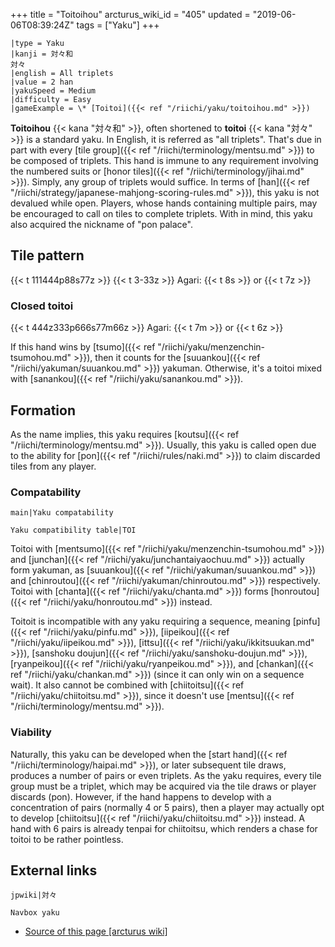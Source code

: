 +++
title = "Toitoihou"
arcturus_wiki_id = "405"
updated = "2019-06-06T08:39:24Z"
tags = ["Yaku"]
+++

```yaku
|type = Yaku
|kanji = 対々和
対々
|english = All triplets
|value = 2 han
|yakuSpeed = Medium
|difficulty = Easy
|gameExample = \* [Toitoi]({{< ref "/riichi/yaku/toitoihou.md" >}})
```

**Toitoihou** {{< kana "対々和" >}}, often shortened to **toitoi** {{< kana "対々" >}} is a standard
yaku. In English, it is referred as "all triplets". That's due in part with every [tile
group]({{< ref "/riichi/terminology/mentsu.md" >}}) to be composed of triplets. This hand is immune
to any requirement involving the numbered suits or [honor
tiles]({{< ref "/riichi/terminology/jihai.md" >}}). Simply, any group of triplets would suffice. In
terms of [han]({{< ref "/riichi/strategy/japanese-mahjong-scoring-rules.md" >}}), this yaku is not
devalued while open. Players, whose hands containing multiple pairs, may be encouraged to call on
tiles to complete triplets. With in mind, this yaku also acquired the nickname of "pon palace".

## Tile pattern

{{< t 111444p88s77z >}} {{< t 3-33z >}} Agari: {{< t 8s >}} or {{< t 7z >}}

### Closed toitoi

{{< t 444z333p666s77m66z >}} Agari: {{< t 7m >}} or {{< t 6z >}}

If this hand wins by [tsumo]({{< ref "/riichi/yaku/menzenchin-tsumohou.md" >}}), then it counts for
the [suuankou]({{< ref "/riichi/yakuman/suuankou.md" >}}) yakuman. Otherwise, it's a toitoi mixed
with [sanankou]({{< ref "/riichi/yaku/sanankou.md" >}}).

## Formation

As the name implies, this yaku requires [koutsu]({{< ref "/riichi/terminology/mentsu.md" >}}).
Usually, this yaku is called open due to the ability for [pon]({{< ref "/riichi/rules/naki.md" >}})
to claim discarded tiles from any player.

### Compatability

`main|Yaku compatability`

`Yaku compatibility table|TOI`

Toitoi with [mentsumo]({{< ref "/riichi/yaku/menzenchin-tsumohou.md" >}}) and
[junchan]({{< ref "/riichi/yaku/junchantaiyaochuu.md" >}}) actually form yakuman, as
[suuankou]({{< ref "/riichi/yakuman/suuankou.md" >}}) and
[chinroutou]({{< ref "/riichi/yakuman/chinroutou.md" >}}) respectively. Toitoi with
[chanta]({{< ref "/riichi/yaku/chanta.md" >}}) forms
[honroutou]({{< ref "/riichi/yaku/honroutou.md" >}}) instead.

Toitoit is incompatible with any yaku requiring a sequence, meaning
[pinfu]({{< ref "/riichi/yaku/pinfu.md" >}}), [iipeikou]({{< ref "/riichi/yaku/iipeikou.md" >}}),
[ittsu]({{< ref "/riichi/yaku/ikkitsuukan.md" >}}), [sanshoku
doujun]({{< ref "/riichi/yaku/sanshoku-doujun.md" >}}),
[ryanpeikou]({{< ref "/riichi/yaku/ryanpeikou.md" >}}), and
[chankan]({{< ref "/riichi/yaku/chankan.md" >}}) (since it can only win on a sequence wait). It also
cannot be combined with [chiitoitsu]({{< ref "/riichi/yaku/chiitoitsu.md" >}}), since it doesn't use
[mentsu]({{< ref "/riichi/terminology/mentsu.md" >}}).

### Viability

Naturally, this yaku can be developed when the [start
hand]({{< ref "/riichi/terminology/haipai.md" >}}), or later subsequent tile draws, produces a
number of pairs or even triplets. As the yaku requires, every tile group must be a triplet, which
may be acquired via the tile draws or player discards (pon). However, if the hand happens to develop
with a concentration of pairs (normally 4 or 5 pairs), then a player may actually opt to develop
[chiitoitsu]({{< ref "/riichi/yaku/chiitoitsu.md" >}}) instead. A hand with 6 pairs is already
tenpai for chiitoitsu, which renders a chase for toitoi to be rather pointless.

## External links

`jpwiki|対々`

`Navbox yaku`

- [Source of this page [arcturus wiki]](http://arcturus.su/wiki/Toitoihou)

